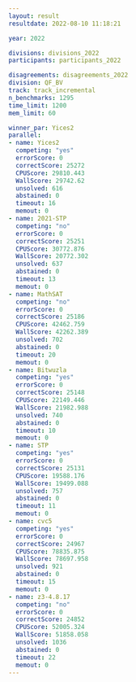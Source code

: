 ```yaml
---
layout: result
resultdate: 2022-08-10 11:18:21

year: 2022

divisions: divisions_2022
participants: participants_2022

disagreements: disagreements_2022
division: QF_BV
track: track_incremental
n_benchmarks: 1295
time_limit: 1200
mem_limit: 60

winner_par: Yices2
parallel:
- name: Yices2
  competing: "yes"
  errorScore: 0
  correctScore: 25272
  CPUScore: 29810.443
  WallScore: 29742.62
  unsolved: 616
  abstained: 0
  timeout: 16
  memout: 0
- name: 2021-STP
  competing: "no"
  errorScore: 0
  correctScore: 25251
  CPUScore: 30772.876
  WallScore: 20772.302
  unsolved: 637
  abstained: 0
  timeout: 13
  memout: 0
- name: MathSAT
  competing: "no"
  errorScore: 0
  correctScore: 25186
  CPUScore: 42462.759
  WallScore: 42262.389
  unsolved: 702
  abstained: 0
  timeout: 20
  memout: 0
- name: Bitwuzla
  competing: "yes"
  errorScore: 0
  correctScore: 25148
  CPUScore: 22149.446
  WallScore: 21982.988
  unsolved: 740
  abstained: 0
  timeout: 10
  memout: 0
- name: STP
  competing: "yes"
  errorScore: 0
  correctScore: 25131
  CPUScore: 19588.176
  WallScore: 19499.088
  unsolved: 757
  abstained: 0
  timeout: 11
  memout: 0
- name: cvc5
  competing: "yes"
  errorScore: 0
  correctScore: 24967
  CPUScore: 78835.875
  WallScore: 78697.958
  unsolved: 921
  abstained: 0
  timeout: 15
  memout: 0
- name: z3-4.8.17
  competing: "no"
  errorScore: 0
  correctScore: 24852
  CPUScore: 52005.324
  WallScore: 51858.058
  unsolved: 1036
  abstained: 0
  timeout: 22
  memout: 0
---
```

